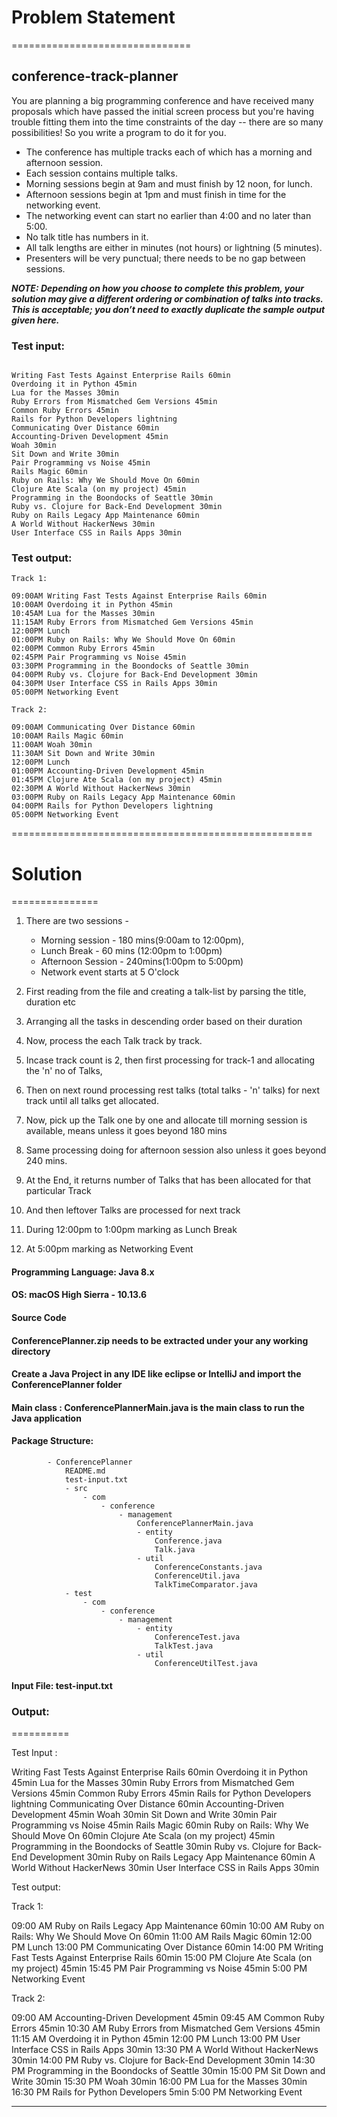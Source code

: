 # Problem Statement
===============================
## conference-track-planner

You are planning a big programming conference and have received many proposals which have passed the initial screen process but you're having trouble fitting them into the time constraints of the day -- there are so many possibilities! So you write a program to do it for you.

* The conference has multiple tracks each of which has a morning and afternoon session.  
* Each session contains multiple talks.  
* Morning sessions begin at 9am and must finish by 12 noon, for lunch.  
* Afternoon sessions begin at 1pm and must finish in time for the networking event.  
* The networking event can start no earlier than 4:00 and no later than 5:00.  
* No talk title has numbers in it.  
* All talk lengths are either in minutes (not hours) or lightning (5 minutes).  
* Presenters will be very punctual; there needs to be no gap between sessions.  

_**NOTE: Depending on how you choose to complete this problem, your solution may give a different ordering or combination of talks into tracks. This is acceptable; you don’t need to exactly duplicate the sample output given here.**_

### Test input:  
```

Writing Fast Tests Against Enterprise Rails 60min  
Overdoing it in Python 45min  
Lua for the Masses 30min  
Ruby Errors from Mismatched Gem Versions 45min  
Common Ruby Errors 45min  
Rails for Python Developers lightning  
Communicating Over Distance 60min  
Accounting-Driven Development 45min  
Woah 30min  
Sit Down and Write 30min  
Pair Programming vs Noise 45min  
Rails Magic 60min  
Ruby on Rails: Why We Should Move On 60min  
Clojure Ate Scala (on my project) 45min  
Programming in the Boondocks of Seattle 30min  
Ruby vs. Clojure for Back-End Development 30min  
Ruby on Rails Legacy App Maintenance 60min  
A World Without HackerNews 30min  
User Interface CSS in Rails Apps 30min  
```

### Test output:  
```
Track 1:  

09:00AM Writing Fast Tests Against Enterprise Rails 60min  
10:00AM Overdoing it in Python 45min  
10:45AM Lua for the Masses 30min  
11:15AM Ruby Errors from Mismatched Gem Versions 45min  
12:00PM Lunch  
01:00PM Ruby on Rails: Why We Should Move On 60min  
02:00PM Common Ruby Errors 45min  
02:45PM Pair Programming vs Noise 45min  
03:30PM Programming in the Boondocks of Seattle 30min  
04:00PM Ruby vs. Clojure for Back-End Development 30min  
04:30PM User Interface CSS in Rails Apps 30min  
05:00PM Networking Event  

Track 2:  

09:00AM Communicating Over Distance 60min  
10:00AM Rails Magic 60min  
11:00AM Woah 30min  
11:30AM Sit Down and Write 30min  
12:00PM Lunch  
01:00PM Accounting-Driven Development 45min  
01:45PM Clojure Ate Scala (on my project) 45min  
02:30PM A World Without HackerNews 30min  
03:00PM Ruby on Rails Legacy App Maintenance 60min  
04:00PM Rails for Python Developers lightning  
05:00PM Networking Event  
```
====================================================

# Solution
===============

1) There are two sessions - 
	- Morning session - 180 mins(9:00am to 12:00pm), 
	- Lunch Break - 60 mins (12:00pm to 1:00pm) 
	- Afternoon Session - 240mins(1:00pm to 5:00pm) 
	- Network event starts at 5 O'clock

2) First reading from the file and creating a talk-list by parsing the title, duration etc
3) Arranging all the tasks in descending order based on their duration
4) Now, process the each Talk track by track. 
5) Incase track count is 2, then first processing for track-1 and allocating the 'n' no of Talks,
6) Then on next round processing rest talks (total talks - 'n' talks) for next track until all talks get allocated.
7) Now, pick up the Talk one by one and allocate till morning session is available, means unless it goes beyond 180 mins
8) Same processing doing for afternoon session also unless it goes beyond 240 mins.
9) At the End, it returns number of Talks that has been allocated for that particular Track
10) And then leftover Talks are processed for next track
11) During 12:00pm to 1:00pm marking as Lunch Break
12) At 5:00pm marking as Networking Event

    
#### Programming Language: Java 8.x
#### OS: macOS High Sierra - 10.13.6 
#### Source Code
#### ConferencePlanner.zip needs to be extracted under your any working directory
#### Create a Java Project in any IDE like eclipse or IntelliJ and import the ConferencePlanner folder
#### Main class : ConferencePlannerMain.java is the main class to run the Java application 
#### Package Structure:

            - ConferencePlanner
                README.md
                test-input.txt
                - src
                    - com
                        - conference
                            - management
                                ConferencePlannerMain.java
                                - entity
                                    Conference.java
                                    Talk.java
                                - util
                                    ConferenceConstants.java
                                    ConferenceUtil.java
                                    TalkTimeComparator.java
                - test
                    - com
                        - conference
                            - management
                                - entity
                                    ConferenceTest.java
                                    TalkTest.java
                                - util
                                    ConferenceUtilTest.java
    
   
   #### Input File: test-input.txt
   
   ### Output:
   ==========
   
   Test Input :
   
   Writing Fast Tests Against Enterprise Rails 60min
   Overdoing it in Python 45min
   Lua for the Masses 30min
   Ruby Errors from Mismatched Gem Versions 45min
   Common Ruby Errors 45min
   Rails for Python Developers lightning
   Communicating Over Distance 60min
   Accounting-Driven Development 45min
   Woah 30min
   Sit Down and Write 30min
   Pair Programming vs Noise 45min
   Rails Magic 60min
   Ruby on Rails: Why We Should Move On 60min
   Clojure Ate Scala (on my project) 45min
   Programming in the Boondocks of Seattle 30min
   Ruby vs. Clojure for Back-End Development 30min
   Ruby on Rails Legacy App Maintenance 60min
   A World Without HackerNews 30min
   User Interface CSS in Rails Apps 30min
   
   Test output:
   
   Track 1:
   
   09:00 AM Ruby on Rails Legacy App Maintenance 60min
   10:00 AM Ruby on Rails: Why We Should Move On 60min
   11:00 AM Rails Magic 60min
   12:00 PM Lunch
   13:00 PM Communicating Over Distance 60min
   14:00 PM Writing Fast Tests Against Enterprise Rails 60min
   15:00 PM Clojure Ate Scala (on my project) 45min
   15:45 PM Pair Programming vs Noise 45min
   5:00 PM Networking Event
   
   
   Track 2:
   
   09:00 AM Accounting-Driven Development 45min
   09:45 AM Common Ruby Errors 45min
   10:30 AM Ruby Errors from Mismatched Gem Versions 45min
   11:15 AM Overdoing it in Python 45min
   12:00 PM Lunch
   13:00 PM User Interface CSS in Rails Apps 30min
   13:30 PM A World Without HackerNews 30min
   14:00 PM Ruby vs. Clojure for Back-End Development 30min
   14:30 PM Programming in the Boondocks of Seattle 30min
   15:00 PM Sit Down and Write 30min
   15:30 PM Woah 30min
   16:00 PM Lua for the Masses 30min
   16:30 PM Rails for Python Developers 5min
   5:00 PM Networking Event



---------------------------------- 
